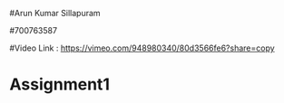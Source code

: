 #Arun Kumar Sillapuram

#700763587

#Video Link : https://vimeo.com/948980340/80d3566fe6?share=copy

# Assignment1
